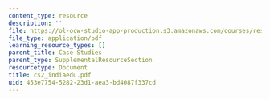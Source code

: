 ```yaml
---
content_type: resource
description: ''
file: https://ol-ocw-studio-app-production.s3.amazonaws.com/courses/res-14-001-abdul-latif-jameel-poverty-action-lab-executive-training-evaluating-social-programs-2009-spring-2009/453e7754528223d1aea3bd4087f337cd_cs2_indiaedu.pdf
file_type: application/pdf
learning_resource_types: []
parent_title: Case Studies
parent_type: SupplementalResourceSection
resourcetype: Document
title: cs2_indiaedu.pdf
uid: 453e7754-5282-23d1-aea3-bd4087f337cd
---
```

